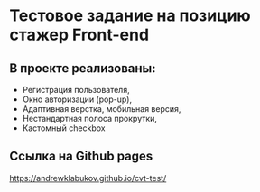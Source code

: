 # Тестовое задание на позицию стажер Front-end

## В проекте реализованы:
* Регистрация пользователя,
* Окно авторизации (pop-up),
* Адаптивная верстка, мобильная версия,
* Нестандартная полоса прокрутки,
* Кастомный checkbox

## Ссылка на Github pages
https://andrewklabukov.github.io/cvt-test/
